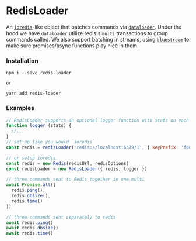 # RedisLoader
An [`ioredis`](https://github.com/luin/ioredis)-like object that batches commands via [`dataloader`](https://github.com/facebook/dataloader). Under the hood we have `dataloader` utilize redis's `multi` transactions to group commands called. We also support batching in streams, using [`bluestream`](https://github.com/bustle/bluestream) to make sure promises/async functions play nice in them.

### Installation
```
npm i --save redis-loader

or

yarn add redis-loader
```

### Examples
```js
// RedisLoader supports an optional logger function with stats on each batch of commands
function logger (stats) {
  //...
}
// set up like you would `ioredis`
const redis = redisLoader('redis://localhost:6379/1', { keyPrefix: 'foo', logger })

// or setup ioredis
const redis = new Redis(redisUrl, redisOptions)
const redisLoader = new RedisLoader({ redis, logger })

// three commands sent to Redis together in one multi
await Promise.all([
  redis.ping(),
  redis.dbsize(),
  redis.time()
])

// three commands sent separately to redis
await redis.ping()
await redis.dbsize()
await redis.time()
```
